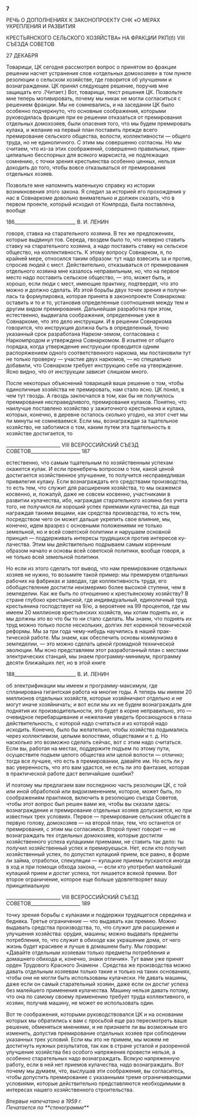 **7**

РЕЧЬ О ДОПОЛНЕНИЯХ К ЗАКОНОПРОЕКТУ СНК «О МЕРАХ УКРЕПЛЕНИЯ И РАЗВИТИЯ

КРЕСТЬЯНСКОГО СЕЛЬСКОГО ХОЗЯЙСТВА» НА ФРАКЦИИ РКП(б) VIII СЪЕЗДА СОВЕТОВ

27 ДЕКАБРЯ

Товарищи, ЦК сегодня рассмотрел вопрос о принятом во фракции решении насчет устранения слов «отдельных домохозяев» в том пункте резолюции о сельском хозяйст­ве, где говорится об улучшении и вознаграждении. ЦК принял следующее решение, поручив мне защищать его .(Читает.) Вот, товарищи, текст решения ЦК. Позволь­те мне теперь мотивировать, почему мы никак не могли согласиться с решением фрак­ции. Мы не сомневались, и на заседании ЦК было особенно подчеркнуто, что основные соображения, которыми руководилась фракция при ее решении отказаться от премиро­вания отдельных домохозяев, были опасения того, что мы будем премировать кулака, и желание на первый план поставить прежде всего премирование сельского общества, волости, коллективности — общего труда, но не единоличного. С этим мы совершенно согласны. Но мы считаем, что из-за этих соображений, совершенно правильных, прин­ципиально бесспорных для всякого марксиста, не подлежащих сомнению, с точки зре­ния крестьянства особенно ценных, нельзя доходить до того, чтобы вовсе отказываться от премирования отдельных хозяев.

Позвольте мне напомнить маленькую справку из истории возникновения этого зако­на. Я следил за историей его прохождения у нас в Совнаркоме довольно внимательно и должен сказать, что в первом проекте, который исходил от Компрода, была поставлена, вообще

  

186__________________________ В. И. ЛЕНИН

говоря, ставка на старательного хозяина. В тех же предложениях, которые выдвинул тов. Середа, гвоздем было то, что неверно ставить ставку на старательного хозяина, а надо поставить ставку на сельское общество, на коллективность. К этому вопросу Сов­нарком, я, по крайней мере, относился таким образом: тут надо взвесить за и против, спросив людей с мест. Действительно, отказываться от премирования отдельного хо­зяина мне казалось неправильным, но, что на первое место надо поставить сельское общество, — это, может быть, и хорошо, если люди с мест, имеющие практику, под­твердят, что это можно и должно сделать. Из этой борьбы двух точек зрения и получи­лась та формулировка, которая принята в законопроекте Совнаркома: оставить и то и то, установив определенные соотношения между тем и другим видом премирования. Дальнейшая разработка при этом, естественно, выдвигала соображения, определенные уже в Совнаркоме, что это дело инструкции. И в решении Совнаркома говорится, что инструкция должна быть в определенный, точно указанный срок разработана Нарком-земом, согласована с Наркомпродом и утверждена Совнаркомом. В изъятие от общего порядка, когда утверждение инструкции проводится одним распоряжением одного со­ответственного наркома, мы постановили тут не только проверку — участие двух нар­комов, — но специально добавили, что Совнарком требует инструкцию себе на утвер­ждение. Ясно видно, что от инструкции зависит слишком много.

После некоторых объяснений товарищей ваше решение о том, чтобы единоличные хозяйства не премировать, нам стало ясно. ЦК понял, в чем тут гвоздь. А гвоздь заклю­чался в том, как бы не получилось премирования несправедливого, премирования кула­ков. Понятно, что наилучше поставлено хозяйство у зажиточного крестьянина и кулака, которых, конечно, в деревне осталось сколько угодно, на этот счет мы пи минуты не сомневаемся. Если мы, вознаграждая за тщательное хозяйство, не заботимся о том, ка­ким путем эта тщательность в хозяйстве достигается, то

  

_______________________ VIII ВСЕРОССИЙСКИЙ СЪЕЗД СОВЕТОВ_____________________ 187

естественно, что самым тщательным по хозяйственным успехам окажется кулак. И если пренебречь вопросом о том, какой ценой достигается хозяйственное улучшение, то по­лучится несправедливая привилегия кулаку. Если вознаграждать его средствами произ­водства, то есть тем, что служит для расширения хозяйства, то мы окажемся косвенно, и, пожалуй, даже не совсем косвенно, участниками в развитии кулачества, ибо, награж­дая старательного хозяина без учета того, не получился ли хороший успех приемами кулачества, да еще награждая такими вещами, как средства производства, то есть тем, посредством чего он может дальше укрепить свое влияние, мы, конечно, идем вразрез с основными положениями не только земельной, но и всей советской политики и нару­шаем основной принцип — поддерживать интересы трудящихся против интересов ку­лачества. Этим мы действительно подрываем самым коренным образом начало и осно­вы всей советской политики, вообще говоря, а не только всей земельной политики.

Но если из этого сделать тот вывод, что нам премирование отдельных хозяев не нужно, то возьмите такой пример: мы премируем отдельных рабочих на фабриках и за­водах, где коллективность труда, его обобществление достигли неизмеримо более вы­сокой ступени, чем в земледелии. Как же быть по отношению к крестьянскому хозяйст­ву? В стране глубоко крестьянской, где индивидуальный, единоличный труд крестья­нина господствует на 9/ю, а вероятнее на 99 процентов, где мы имеем 20 миллионов крестьянских хозяйств, мы хотим поднять их, и мы должны это во что бы то ни стало сделать. Мы знаем, что поднять их труд можно только после нескольких, долгих лет коренной технической реформы. Мы за три года чему-нибудь научились в нашей прак­тической работе. Мы знаем, как обеспечить основы коммунизма в земледелии, — это можно сделать ценой громадной технической эволюции. Мы ясно представляем этот разработанный план с местами электрических станций, мы знаем программу-минимум, программу десяти ближайших лет, но в этой книге

  

188__________________________ В. И. ЛЕНИН

об электрификации мы имеем и программу-максимум, где спланирована гигантская ра­бота на многие годы. А теперь мы имеем 20 миллионов отдельных хозяйств, которые хозяйничают отдельно и не могут иначе хозяйничать; и вот если мы их не будем возна­граждать для поднятия их производительности, это будет в корне неправильно, это — очевидное перебарщивание и нежелание увидеть бросающуюся в глаза действитель­ность, с которой надо считаться и из которой надо исходить. Конечно, было бы жела­тельно, чтобы хозяйства подымались через коллективизм, целыми волостями, общест­вами и т. д. Но насколько это возможно сделать сейчас, вот с этим надо считаться. Если вы, работая на местах, поддержите подъем по этому пути, осуществите подъем целого общества или целой волости — отлично; тогда все лучшее, что есть в премировании, давайте им. Но есть ли у вас уверенность, что это вам удастся, не есть ли это фантазия, которая в практической работе даст величайшие ошибки?

И поэтому мы предлагаем вам последнюю часть резолюции ЦК, с той или иной об­работкой или видоизменением, которое, может быть, по соображениям практиков, включить в резолюцию съезда Советов, чтобы этот вопрос был решен вами же, чтобы вы сказали здесь: вознаграждение и премирование отдельных хозяев допускается, но при известных трех условиях. Первое — премирование сельских обществ в первую го­лову, домохозяев — на второй план, тем, что останется от премирования, с этим мы со­гласимся. Второй пункт говорит — не вознаграждать тех отдельных домохозяев, кото­рые достигли хозяйственного успеха кулацкими приемами, не ставить так дело: ты по­лучил хозяйственный успех и премируешься. Нет, если кто получил хозяйственный ус­пех, по допустил кулацкий прием, все равно, в форме ли займа, отработки, спекуляции — кулацкие приемы пускаются иногда в ход и при помощи обхода закона, — если кто употребил малейший кулацкий прием и достиг успеха, тот лишается всякой премии. Вот второе ограничение, которое еще больше удовлетворяет вашу принципиальную

  

_______________________ VIII ВСЕРОССИЙСКИЙ СЪЕЗД СОВЕТОВ_____________________ 189

точку зрения борьбы с кулаками и поддержки трудящегося середняка и бедняка. Третье ограничение — что выдавать как премию. Можно выдавать средства производства, то, что служит для расширения и улучшения хозяйства: орудия, машины; можно выдавать предметы потребления, то, что служит в обиходе как украшение дома, от чего жизнь будет красивее и лучше в домашнем быту. Мы говорим: «Давайте отдельным хозяевам только предметы потребления и домашнего обихода и, конечно, знаки отличия». Тут вами уже принят орден Трудового Красного Знамени . Средства же производства можно давать отдельным хозяевам только такие и только на таких основаниях, чтобы они не могли быть использованы кулачески. Не давать машины, даже если он самый старательный хозяин, даже если он достиг успеха без малейшего применения кулачест­ва. Машину нельзя давать потому, что она по самому своему применению требует тру­да коллективного, и хозяин, получив машину, не может ее использовать один.

Вот те соображения, которыми руководствовался ЦК и на основании которых мы обратились к вам с просьбой еще раз пересмотреть ваше решение, обменяться мнения­ми, и не признаете ли вы возможным его изменить, допустив премирование отдельных хозяев при соблюдении указанных трех условий. Если мы это не примем, мы можем не достигнуть нужных результатов, так как в стране усталой и разоренной улучшение хо­зяйства без особого напряжения провести нельзя, а особенно старательных надо возна­граждать. Всякую напряженную работу, если в ней нет приемов кулачества, надо воз­награждать. Вот почему мы думаем, что, выслушав эти соображения, вы согласитесь, чтобы допустить премирование с указанными тремя ограничивающими условиями, ко­торые действительно представляются необходимыми в интересах нашего хозяйствен­ного строительства.

_Впервые напечатано в 1959 г.                                                          Печатается по **стенограмме_**
